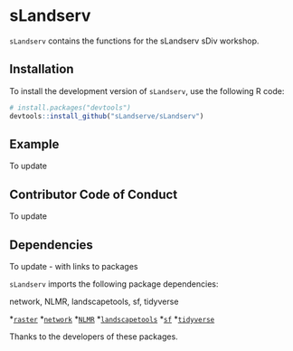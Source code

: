 sLandserv
===

`sLandserv` contains the functions for the sLandserv sDiv workshop. 

Installation
------------

To install the development version of `sLandserv`, use the following R code:

``` r
# install.packages("devtools")
devtools::install_github("sLandserve/sLandserv")
```

Example
-------

To update


Contributor Code of Conduct
---------------------------

To update

Dependencies
------------

To update - with links to packages

`sLandserv` imports the following package dependencies:

network, NLMR, landscapetools, sf, tidyverse

*[`raster`](https://cran.r-project.org/web/packages/raster/raster.pdf)
*[`network`](https://cran.r-project.org/web/packages/network/network.pdf)
*[`NLMR`](https://github.com/ropensci/NLMR)
*[`landscapetools`](https://github.com/ropensci/landscapetools)
*[`sf`](https://github.com/r-spatial/sf)
*[`tidyverse`](https://github.com/tidyverse)

Thanks to the developers of these packages. 

